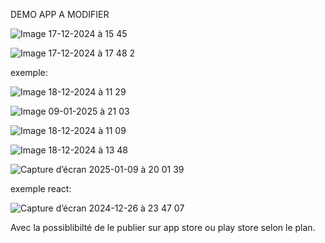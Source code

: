 DEMO APP A MODIFIER

![Image 17-12-2024 à 15 45](https://github.com/user-attachments/assets/cd0102b9-ea78-4d74-b57f-64c0c3d44285)




![Image 17-12-2024 à 17 48 2](https://github.com/user-attachments/assets/39207281-210d-401c-9dc6-488894b097fd)


exemple:


![Image 18-12-2024 à 11 29](https://github.com/user-attachments/assets/bfbd8128-dbc0-49bd-8eae-ab123c860676)


![Image 09-01-2025 à 21 03](https://github.com/user-attachments/assets/1e6f9051-e47a-4f7b-9fb9-69d2f736b24c)


![Image 18-12-2024 à 11 09](https://github.com/user-attachments/assets/9d080a8a-73d0-4d58-ae26-2c12112e4a26)


![Image 18-12-2024 à 13 48](https://github.com/user-attachments/assets/1b44c9ec-ad45-4357-876e-cae272b0333b)


![Capture d’écran 2025-01-09 à 20 01 39](https://github.com/user-attachments/assets/526b800d-d56c-4055-a220-7430fa51faee)




exemple react:

![Capture d’écran 2024-12-26 à 23 47 07](https://github.com/user-attachments/assets/439eb83b-b929-4599-a566-4dd9a5bbd5a3)








Avec la possiblibilté de le publier sur app store ou play store selon le plan.
